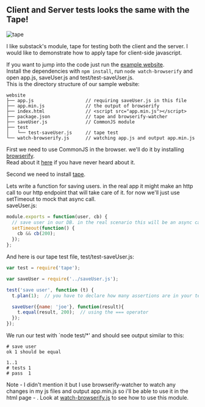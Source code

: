 ## Client and Server tests looks the same with the Tape!

![tape](https://a248.e.akamai.net/camo.github.com/50dd49050de38c87a28ab6aa0b09bbe2d042cba1/687474703a2f2f737562737461636b2e6e65742f696d616765732f746170655f64726976652e706e67)

I like substack's module, tape for testing both the client and the server.
I would like to demonstrate how to apply tape for client-side javascript.

If you want to jump into the code just run the [example website](https://github.com/oren/oren.github.com/tree/master/posts/tape/website).  
Install the dependencies with `npm install`, run `node watch-browserify` and open app.js, saveUser.js and test/test-saveUser.js.  
This is the directory structure of our sample website:  

    website
    ├── app.js                   // requiring saveUser.js in this file
    ├── app.min.js               // the output of browserify
    ├── index.html               // <script src="app.min.js"></script> 
    ├── package.json             // tape and browserify-watcher
    ├── saveUser.js              // CommonJS module
    ├── test
    │   └── test-saveUser.js     // tape test
    └── watch-browserify.js      // watching app.js and output app.min.js

First we need to use CommonJS in the browser. we'll do it by installing [browserify](https://github.com/substack/node-browserify).  
Read about it [here](https://github.com/oren/oren.github.com/blob/master/posts/browserify.md) if you have never heard about it.

Second we need to install [tape](https://github.com/substack/tape). 

Lets write a function for saving users. in the real app it might make an http call to our http endpoint that will take care of it. for now we'll just use setTimeout to mock that async call.  
saveUser.js:

```js
module.exports = function(user, cb) {
  // save user in our DB. in the real scenario this will be an async call to an http endpoint
  setTimeout(function() {
    cb && cb(200);
  });
};
```

And here is our tape test file, test/test-saveUser.js:

```js
var test = require('tape');

var saveUser = require('../saveUser.js');

test('save user', function (t) {
  t.plan(1);  // you have to declare how many assertions are in your test

  saveUser({name: 'joe'}, function(result){
    t.equal(result, 200);  // using the === operator
  });
});
```

We run our test with `node test/*' and should see output similar to  this:

    # save user
    ok 1 should be equal

    1..1
    # tests 1
    # pass  1

Note - I didn't mention it but I use browserify-watcher to watch any changes in my js files and output app.min.js so i'll be able to use it in the html page - <script src="app.min.js"></script>. Look at [watch-browserify.js](https://github.com/oren/oren.github.com/blob/master/posts/tape/website/watch-browserify.js) to see how to use this module.
